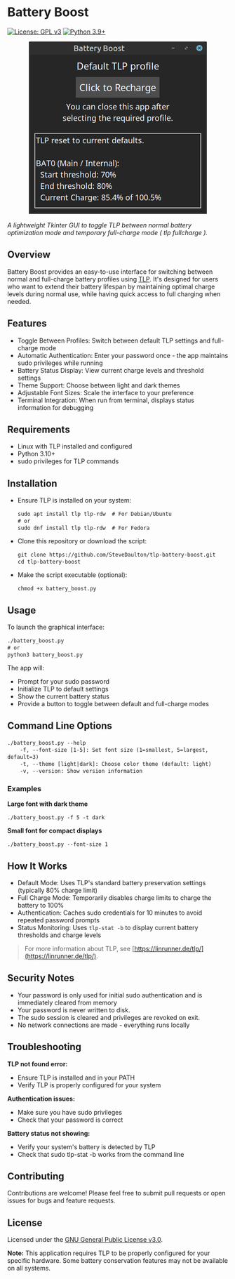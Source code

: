 # Battery Boost

[![License: GPL v3](https://img.shields.io/badge/License-GPLv3-blue.svg)](https://github.com/SteveDaulton/tlp-battery-boost/blob/main/LICENSE)
[![Python 3.9+](https://img.shields.io/badge/python-3.9%2B-blue.svg)](https://www.python.org/)

<p align="center">
  <img src="BatteryBoost.png" alt="Battery Boost Screenshot">
</p>

_A lightweight Tkinter GUI to toggle TLP between normal battery optimization mode and temporary full-charge mode ( tlp fullcharge )._

## Overview

Battery Boost provides an easy-to-use interface for switching between normal and full-charge battery profiles using [TLP](https://linrunner.de/tlp/). It's designed for users who want to extend their battery lifespan by maintaining optimal charge levels during normal use, while having quick access to full charging when needed.

## Features

- Toggle Between Profiles: Switch between default TLP settings and full-charge mode
- Automatic Authentication: Enter your password once - the app maintains sudo privileges while running
- Battery Status Display: View current charge levels and threshold settings
- Theme Support: Choose between light and dark themes
- Adjustable Font Sizes: Scale the interface to your preference
- Terminal Integration: When run from terminal, displays status information for debugging

## Requirements

- Linux with TLP installed and configured
- Python 3.10+
- sudo privileges for TLP commands

## Installation

- Ensure TLP is installed on your system:

    ```
    sudo apt install tlp tlp-rdw  # For Debian/Ubuntu
    # or
    sudo dnf install tlp tlp-rdw  # For Fedora
    ```

- Clone this repository or download the script:

    ```
    git clone https://github.com/SteveDaulton/tlp-battery-boost.git
    cd tlp-battery-boost
    ```

- Make the script executable (optional):
    ```
    chmod +x battery_boost.py
    ```

## Usage

To launch the graphical interface:

    ./battery_boost.py
    # or
    python3 battery_boost.py


The app will:

- Prompt for your sudo password
- Initialize TLP to default settings
- Show the current battery status
- Provide a button to toggle between default and full-charge modes

## Command Line Options

    ./battery_boost.py --help
        -f, --font-size [1-5]: Set font size (1=smallest, 5=largest, default=3)
        -t, --theme [light|dark]: Choose color theme (default: light)
        -v, --version: Show version information


### Examples

**Large font with dark theme**

    ./battery_boost.py -f 5 -t dark

 
**Small font for compact displays**

    ./battery_boost.py --font-size 1


## How It Works

- Default Mode: Uses TLP's standard battery preservation settings (typically 80% charge limit)
- Full Charge Mode: Temporarily disables charge limits to charge the battery to 100%
- Authentication: Caches sudo credentials for 10 minutes to avoid repeated password prompts
- Status Monitoring: Uses `tlp-stat -b` to display current battery thresholds and charge levels

> For more information about TLP, see [https://linrunner.de/tlp/](https://linrunner.de/tlp/).


## Security Notes

- Your password is only used for initial sudo authentication and is immediately cleared from memory
- Your password is never written to disk.
- The sudo session is cleared and privileges are revoked on exit.
- No network connections are made - everything runs locally

## Troubleshooting

**TLP not found error:**

- Ensure TLP is installed and in your PATH
- Verify TLP is properly configured for your system

**Authentication issues:**

- Make sure you have sudo privileges
- Check that your password is correct

**Battery status not showing:**

- Verify your system's battery is detected by TLP
- Check that sudo tlp-stat -b works from the command line

## Contributing

Contributions are welcome! Please feel free to submit pull requests or open issues for bugs and feature requests.

## License

Licensed under the [GNU General Public License v3.0](https://github.com/SteveDaulton/tlp-battery-boost/blob/main/LICENSE).

**Note:** This application requires TLP to be properly configured for your specific hardware.
Some battery conservation features may not be available on all systems.
